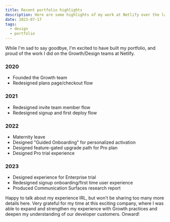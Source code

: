 ```yaml
---
title: Recent portfolio highlights
description: Here are some highlights of my work at Netlify over the last 2.5 years.
date: 2023-07-17
tags:
  - design	
  - portfolio
---
```

While I'm sad to say goodbye, I'm excited to have built my portfolio, and proud of the work I did on the Growth/Design teams at Netlify. 

### 2020
- Founded the Growth team
- Redesigned plans page/checkout flow

### 2021
- Redesigned invite team member flow
- Redesigned signup and first deploy flow

### 2022
- Maternity leave
- Designed "Guided Onboarding" for personalized activation
- Designed feature-gated upgrade path for Pro plan
- Designed Pro trial experience

### 2023
- Designed experience for Enterprise trial
- Redesigned signup onboarding/first time user experience
- Produced Communication Surfaces research report

Happy to talk about my experience IRL, but won't be sharing too many more details here. 
Very grateful for my time at this exciting company, where I was able to expand and strengthen my experience with Growth practices and deepen my understanding of our developer customers. 
Onward!
